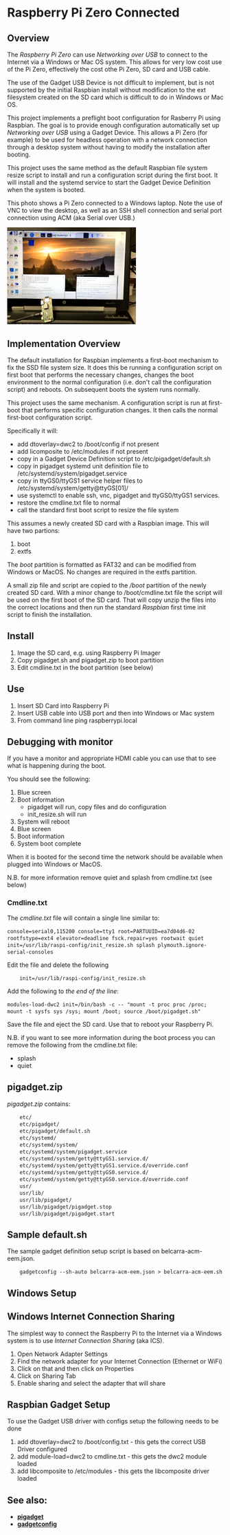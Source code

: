 # Raspberry Pi Zero Connected
## Overview

The *Raspberry Pi Zero* can use *Networking over USB* to connect to the Internet via a Windows or Mac OS system.
This allows for very low cost use of the Pi Zero, effectively the cost othe Pi Zero, SD card and USB cable. 

The use of the Gadget USB Device is not difficult to implement, but is not supported by the
initial Raspbian install without modification to the ext filesystem created on the SD card which is
difficult to do in Windows or Mac OS.

This project implements a preflight boot configuration for Rasberry Pi using Raspbian.
The goal is to provide enough configuration automatically set up *Networking over USB* using a Gadget Device.
This allows a Pi Zero (for example) to be used for headless operation with a network connection
through a desktop system without having to modify the installation after booting.

This project uses the same method as the default Raspbian file system resize script
to install and run a configuration script during the first
boot. It will install and the systemd service to start the Gadget Device Definition when the system is booted.

This photo shows a Pi Zero connected to a Windows laptop. Note the use of VNC
to view the desktop, as well as an SSH shell connection and serial port connection
using ACM (aka Serial over USB.)

<img src="/img/IMG_2229.jpg" width=300 >


## Implementation Overview

The default installation for Raspbian implements a first-boot mechanism to fix the SSD
file system size. It does this be running a configuration script on first boot that performs
the necessary changes, changes the boot environment to the normal configuration (i.e. don't
call the configuration script) and reboots. On subsequent boots the system runs normally.

This project uses the same mechanism. A configuration script is run at first-boot that
performs specific configuration changes. It then calls the normal first-boot configuration script.

Specifically it will:
- add dtoverlay=dwc2 to /boot/config if not present
- add licomposite to /etc/modules if not present
- copy in a Gadget Device Definition script to /etc/pigadget/default.sh
- copy in pigadget systemd unit definition file to /etc/systemd/system/pigadget.service
- copy in ttyGS0/ttyGS1 service helper files to /etc/systemd/system/getty@ttyGS[01]/
- use systemctl to enable ssh, vnc, pigadget and ttyGS0/ttyGS1 services.
- restore the cmdline.txt file to normal
- call the standard first boot script to resize the file system

This assumes a newly created SD card with a Raspbian image. This will have two partions:
1. boot
2. extfs

The *boot* partition is formatted as FAT32 and can be modified from Windows or MacOS.
No changes are required in the extfs partition.

A small zip file and script are copied to the */boot* partition of the newly created SD card.
With a minor change to /boot/cmdline.txt file the script will be used on the first boot of the SD
card. That will copy unzip the files into the correct locations and then run the standard
*Raspbian* first time init script to finish the installation.

## Install
1. Image the SD card, e.g. using Raspberry Pi Imager
2. Copy pigadget.sh and pigadget.zip to boot partition
2. Edit cmdline.txt in the boot partition (see below)

## Use
1. Insert SD Card into Raspberry Pi
2. Insert USB cable into USB port and then into Windows or Mac system
3. From command line ping raspberrypi.local



## Debugging with monitor
If you have a monitor and appropriate HDMI cable you can use that to see what is
happening during the boot.

You should see the following:
1. Blue screen
2. Boot information
    - pigadget will run, copy files and do configuration
    - init_resize.sh will run
3. System will reboot
4. Blue screen
5. Boot information
6. System boot complete

When it is booted for the second time the network should be available when plugged into Windows or MacOS.

N.B. for more information remove quiet and splash from cmdline.txt (see below)


### Cmdline.txt

The *cmdline.txt* file will contain a single line similar to:
```
console=serial0,115200 console=tty1 root=PARTUUID=ea7d04d6-02 rootfstype=ext4 elevator=deadline fsck.repair=yes rootwait quiet init=/usr/lib/raspi-config/init_resize.sh splash plymouth.ignore-serial-consoles
```
Edit the file and delete the following
```
    init=/usr/lib/raspi-config/init_resize.sh
```
Add the following to *the end of the line*:
```
modules-load-dwc2 init=/bin/bash -c -- "mount -t proc proc /proc; mount -t sysfs sys /sys; mount /boot; source /boot/pigadget.sh"
```

Save the file and eject the SD card. Use that to reboot your Raspberry Pi.

N.B. if you want to see more information during the boot process you can remove the following from the cmdline.txt file:
- splash
- quiet

## pigadget.zip

*pigadget.zip* contains:
```
    etc/
    etc/pigadget/
    etc/pigadget/default.sh
    etc/systemd/
    etc/systemd/system/
    etc/systemd/system/pigadget.service
    etc/systemd/system/getty@ttyGS1.service.d/
    etc/systemd/system/getty@ttyGS1.service.d/override.conf
    etc/systemd/system/getty@ttyGS0.service.d/
    etc/systemd/system/getty@ttyGS0.service.d/override.conf
    usr/
    usr/lib/
    usr/lib/pigadget/
    usr/lib/pigadget/pigadget.stop
    usr/lib/pigadget/pigadget.start
```

## Sample default.sh

The sample gadget definition setup script is based on belcarra-acm-eem.json.
```
    gadgetconfig --sh-auto belcarra-acm-eem.json > belcarra-acm-eem.sh
```

## Windows Setup


## Windows Internet Connection Sharing

The simplest way to connect the Raspberry Pi to the Internet via a Windows system is to use
*Internet Connection Sharing* (aka ICS).

1. Open Network Adapter Settings
2. Find the network adapter for your Internet Connection (Ethernet or WiFi)
3. Click on that and then click on Properties
4. Click on Sharing Tab
5. Enable sharing and select the adapter that will share


## Raspbian Gadget Setup

To use the Gadget USB driver with configs setup the following needs to be done

1. add dtoverlay=dwc2 to /boot/config.txt - this gets the correct USB Driver configured
2. add module-load=dwc2 to cmdline.txt - this gets the dwc2 module loaded
3. add libcomposite to /etc/modules - this gets the libcomposite driver loaded





## See also:

- [**pigadget**](https://github.com/Belcarra/pigadget)
- [**gadgetconfig**](https://github.com/Belcarra/gadgetconfig)


